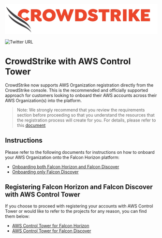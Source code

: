 ![CrowdStrike Falcon](https://raw.githubusercontent.com/CrowdStrike/falconpy/main/docs/asset/cs-logo.png)

![Twitter URL](https://img.shields.io/twitter/url?label=Follow%20%40CrowdStrike&style=social&url=https%3A%2F%2Ftwitter.com%2FCrowdStrike)

# CrowdStrike with AWS Control Tower

CrowdStrike now supports AWS Organization registration directly from the CrowdStrike console. This is the recommended and officially supported approach for customers looking to onboard their AWS accounts across their AWS Organization(s) into the platform.

> Note:  We strongly recommend that you review the requirements section before proceeding so that you understand the resources that the registration process will create for you. For details, please refer to this [document](horizon-organization-onboarding.md)

## Instructions

Please refer to the following documents for instructions on how to onboard your AWS Organization onto the Falcon Horizon platform:

- [Onboarding both Falcon Horizon and Falcon Discover](https://falcon.crowdstrike.com/documentation/294/registering-accounts)
- [Onboarding only Falcon Discover](https://falcon.crowdstrike.com/documentation/42/cloud-workloads-discovery-aws-setup)

## Registering Falcon Horizon and Falcon Discover with AWS Control Tower

If you choose to proceed with registering your accounts with AWS Control Tower or would like to refer to the projects for any reason, you can find them below:

- [AWS Control Tower for Falcon Horizon](https://github.com/CrowdStrike/AWS-Control-Tower-Horizon)
- [AWS Control Tower for Falcon Discover](https://github.com/CrowdStrike/AWS-Control-Tower-Discover)
